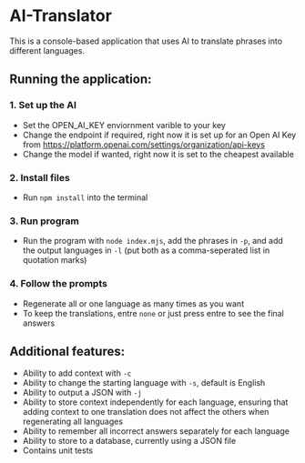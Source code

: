 # AI-Translator

This is a console-based application that uses AI to translate phrases into different languages.

## Running the application:

### 1. Set up the AI

- Set the OPEN_AI_KEY enviornment varible to your key
- Change the endpoint if required, right now it is set up for an Open AI Key from https://platform.openai.com/settings/organization/api-keys 
- Change the model if wanted, right now it is set to the cheapest available

### 2. Install files

- Run ```npm install``` into the terminal

### 3. Run program

- Run the program with ```node index.mjs```, add the phrases in ```-p```, and add the output languages in ```-l``` (put both as a comma-seperated list in quotation marks)

### 4. Follow the prompts

- Regenerate all or one language as many times as you want
- To keep the translations, entre ```none``` or just press entre to see the final answers

## Additional features:

- Ability to add context with ```-c```
- Ability to change the starting language with ```-s```, default is English
- Ability to output a JSON with ```-j```
- Ability to store context independently for each language, ensuring that adding context to one translation does not affect the others when regenerating all languages
- Ability to remember all incorrect answers separately for each language
- Ability to store to a database, currently using a JSON file
- Contains unit tests